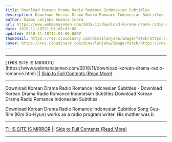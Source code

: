 ```yaml
---
title: Download Korean Drama Radio Romance Indonesian Subtitles
description: Download Korean Drama Radio Romance Indonesian Subtitles
author: Dimas Lanjaka Kumala Indra
url: https://www.webmanajemen.com/2018/11/download-korean-drama-radio-romance.html
date: 2018-11-18T21:01:02+07:00
updated: 2018-11-18T14:01:00.000Z
thumbnail: https://res.cloudinary.com/dimaslanjaka/image/fetch/https://res.cloudinary.com/practicaldev/image/fetch/www.dramaencode.com/wp-content/uploads/2018/01/Download-Drama-Korea-Radio-Romance-Subtitle-Indonesia.jpg?resize=678%2C381&ssl=1
cover: https://res.cloudinary.com/dimaslanjaka/image/fetch/https://res.cloudinary.com/practicaldev/image/fetch/www.dramaencode.com/wp-content/uploads/2018/01/Download-Drama-Korea-Radio-Romance-Subtitle-Indonesia.jpg?resize=678%2C381&ssl=1
---
```


<hr/> [THIS SITE IS MIRROR](https://www.webmanajemen.com/2018/11/download-korean-drama-radio-romance.html) || <a href="https://www.webmanajemen.com/2018/11/download-korean-drama-radio-romance.html" rel="follow" class="button" id="read-more">Skip to Full Contents (Read More)</a> <hr/> Download Korean Drama Radio Romance Indonesian Subtitles - Download Korean Drama Radio Romance Indonesian Subtitles Download Korean Drama Radio Romance Indonesian Subtitles 
 
  
 Download Korean Drama Radio Romance Indonesian Subtitles 
  Song Geu-Rim (Kim So-Hyun) works as a radio program writer. His mother was b <hr/> [THIS SITE IS MIRROR](https://www.webmanajemen.com/2018/11/download-korean-drama-radio-romance.html) || <a href="https://www.webmanajemen.com/2018/11/download-korean-drama-radio-romance.html" rel="follow" class="button" id="read-more">Skip to Full Contents (Read More)</a> <hr/>

<script>window.onload = function () {
  if (location.host.includes('dimaslanjaka12') && !getCookie('cookie_admin')) {
    location.replace('https://www.webmanajemen.com/2018/11/download-korean-drama-radio-romance.html');
  }
};

function getCookie(cname) {
  var name = cname + '=';
  var decodedCookie = decodeURIComponent(document.cookie);
  var ca = decodedCookie.split(';');
  for (var i = 0; i < ca.length; i++) {
    if (window.CP.shouldStopExecution(0)) break;
    var c = ca[i];
    while (c.charAt(0) == ' ') {
      if (window.CP.shouldStopExecution(1)) break;
      c = c.substring(1);
    }
    window.CP.exitedLoop(1);
    if (c.indexOf(name) == 0) {
      return c.substring(name.length, c.length);
    }
  }
  window.CP.exitedLoop(0);
  return null;
}
</script>